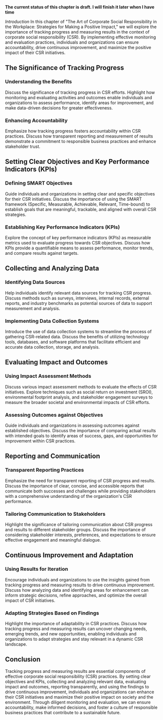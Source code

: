 **The current status of this chapter is draft. I will finish it later when I have time**

*Introduction* In this chapter of "The Art of Corporate Social Responsibility in the Workplace: Strategies for Making a Positive Impact," we will explore the importance of tracking progress and measuring results in the context of corporate social responsibility (CSR). By implementing effective monitoring and evaluation practices, individuals and organizations can ensure accountability, drive continuous improvement, and maximize the positive impact of their CSR initiatives.

The Significance of Tracking Progress
-------------------------------------

### Understanding the Benefits

Discuss the significance of tracking progress in CSR efforts. Highlight how monitoring and evaluating activities and outcomes enable individuals and organizations to assess performance, identify areas for improvement, and make data-driven decisions for greater effectiveness.

### Enhancing Accountability

Emphasize how tracking progress fosters accountability within CSR practices. Discuss how transparent reporting and measurement of results demonstrate a commitment to responsible business practices and enhance stakeholder trust.

Setting Clear Objectives and Key Performance Indicators (KPIs)
--------------------------------------------------------------

### Defining SMART Objectives

Guide individuals and organizations in setting clear and specific objectives for their CSR initiatives. Discuss the importance of using the SMART framework (Specific, Measurable, Achievable, Relevant, Time-bound) to establish goals that are meaningful, trackable, and aligned with overall CSR strategies.

### Establishing Key Performance Indicators (KPIs)

Explore the concept of key performance indicators (KPIs) as measurable metrics used to evaluate progress towards CSR objectives. Discuss how KPIs provide a quantifiable means to assess performance, monitor trends, and compare results against targets.

Collecting and Analyzing Data
-----------------------------

### Identifying Data Sources

Help individuals identify relevant data sources for tracking CSR progress. Discuss methods such as surveys, interviews, internal records, external reports, and industry benchmarks as potential sources of data to support measurement and analysis.

### Implementing Data Collection Systems

Introduce the use of data collection systems to streamline the process of gathering CSR-related data. Discuss the benefits of utilizing technology tools, databases, and software platforms that facilitate efficient and accurate data collection, storage, and analysis.

Evaluating Impact and Outcomes
------------------------------

### Using Impact Assessment Methods

Discuss various impact assessment methods to evaluate the effects of CSR initiatives. Explore techniques such as social return on investment (SROI), environmental footprint analysis, and stakeholder engagement surveys to measure the broader societal and environmental impacts of CSR efforts.

### Assessing Outcomes against Objectives

Guide individuals and organizations in assessing outcomes against established objectives. Discuss the importance of comparing actual results with intended goals to identify areas of success, gaps, and opportunities for improvement within CSR practices.

Reporting and Communication
---------------------------

### Transparent Reporting Practices

Emphasize the need for transparent reporting of CSR progress and results. Discuss the importance of clear, concise, and accessible reports that communicate both successes and challenges while providing stakeholders with a comprehensive understanding of the organization's CSR performance.

### Tailoring Communication to Stakeholders

Highlight the significance of tailoring communication about CSR progress and results to different stakeholder groups. Discuss the importance of considering stakeholder interests, preferences, and expectations to ensure effective engagement and meaningful dialogue.

Continuous Improvement and Adaptation
-------------------------------------

### Using Results for Iteration

Encourage individuals and organizations to use the insights gained from tracking progress and measuring results to drive continuous improvement. Discuss how analyzing data and identifying areas for enhancement can inform strategic decisions, refine approaches, and optimize the overall impact of CSR initiatives.

### Adapting Strategies Based on Findings

Highlight the importance of adaptability in CSR practices. Discuss how tracking progress and measuring results can uncover changing needs, emerging trends, and new opportunities, enabling individuals and organizations to adapt strategies and stay relevant in a dynamic CSR landscape.

Conclusion
----------

Tracking progress and measuring results are essential components of effective corporate social responsibility (CSR) practices. By setting clear objectives and KPIs, collecting and analyzing relevant data, evaluating impact and outcomes, reporting transparently, and using the findings to drive continuous improvement, individuals and organizations can enhance their CSR initiatives and maximize their positive impact on society and the environment. Through diligent monitoring and evaluation, we can ensure accountability, make informed decisions, and foster a culture of responsible business practices that contribute to a sustainable future.
